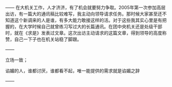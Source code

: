 ——
在大机关工作，人才济济，有了机会就要努力争取。2005年第一次参加高层出访，有一篇大的通讯稿比较难写，我主动向领导请求任务。那时候大家甚至还不知道这个新调来的人是谁，有多大能力敢接这样的活。对于这些我其实心里是有把握的，在大学时候自己就曾练习写过大的长篇通讯。在团中央机关还是处级干部时，就在《求是》发表过文章。这次出访主动请求的这篇文章，得到领导的高度称赞，自己一下子也在机关站稳了脚跟。

——

立场一致；

谄媚的人，谁都讨厌，谁都看不起，唯一能提供的需求就是谄媚之辞

——

